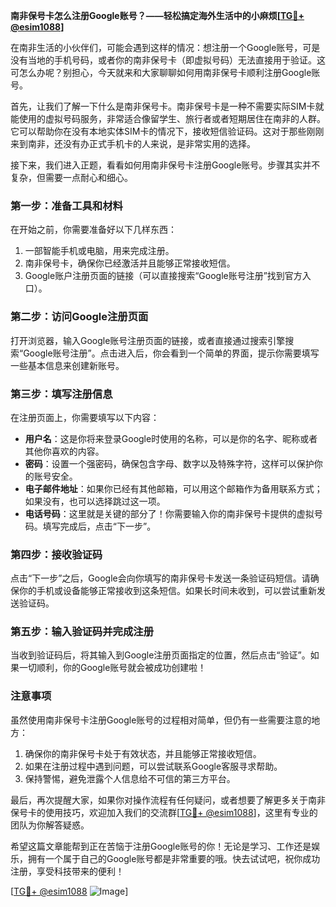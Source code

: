 **南非保号卡怎么注册Google账号？——轻松搞定海外生活中的小麻烦[[TG💪+ @esim1088](https://t.me/s/esim1088)]**

在南非生活的小伙伴们，可能会遇到这样的情况：想注册一个Google账号，可是没有当地的手机号码，或者你的南非保号卡（即虚拟号码）无法直接用于验证。这可怎么办呢？别担心，今天就来和大家聊聊如何用南非保号卡顺利注册Google账号。

首先，让我们了解一下什么是南非保号卡。南非保号卡是一种不需要实际SIM卡就能使用的虚拟号码服务，非常适合像留学生、旅行者或者短期居住在南非的人群。它可以帮助你在没有本地实体SIM卡的情况下，接收短信验证码。这对于那些刚刚来到南非，还没有办正式手机卡的人来说，是非常实用的选择。

接下来，我们进入正题，看看如何用南非保号卡注册Google账号。步骤其实并不复杂，但需要一点耐心和细心。

### **第一步：准备工具和材料**
在开始之前，你需要准备好以下几样东西：
1. 一部智能手机或电脑，用来完成注册。
2. 南非保号卡，确保你已经激活并且能够正常接收短信。
3. Google账户注册页面的链接（可以直接搜索“Google账号注册”找到官方入口）。

### **第二步：访问Google注册页面**
打开浏览器，输入Google账号注册页面的链接，或者直接通过搜索引擎搜索“Google账号注册”。点击进入后，你会看到一个简单的界面，提示你需要填写一些基本信息来创建新账号。

### **第三步：填写注册信息**
在注册页面上，你需要填写以下内容：
- **用户名**：这是你将来登录Google时使用的名称，可以是你的名字、昵称或者其他你喜欢的内容。
- **密码**：设置一个强密码，确保包含字母、数字以及特殊字符，这样可以保护你的账号安全。
- **电子邮件地址**：如果你已经有其他邮箱，可以用这个邮箱作为备用联系方式；如果没有，也可以选择跳过这一项。
- **电话号码**：这里就是关键的部分了！你需要输入你的南非保号卡提供的虚拟号码。填写完成后，点击“下一步”。

### **第四步：接收验证码**
点击“下一步”之后，Google会向你填写的南非保号卡发送一条验证码短信。请确保你的手机或设备能够正常接收到这条短信。如果长时间未收到，可以尝试重新发送验证码。

### **第五步：输入验证码并完成注册**
当收到验证码后，将其输入到Google注册页面指定的位置，然后点击“验证”。如果一切顺利，你的Google账号就会被成功创建啦！

### **注意事项**
虽然使用南非保号卡注册Google账号的过程相对简单，但仍有一些需要注意的地方：
1. 确保你的南非保号卡处于有效状态，并且能够正常接收短信。
2. 如果在注册过程中遇到问题，可以尝试联系Google客服寻求帮助。
3. 保持警惕，避免泄露个人信息给不可信的第三方平台。

最后，再次提醒大家，如果你对操作流程有任何疑问，或者想要了解更多关于南非保号卡的使用技巧，欢迎加入我们的交流群[[TG💪+ @esim1088](https://t.me/s/esim1088)]，这里有专业的团队为你解答疑惑。

希望这篇文章能帮到正在苦恼于注册Google账号的你！无论是学习、工作还是娱乐，拥有一个属于自己的Google账号都是非常重要的哦。快去试试吧，祝你成功注册，享受科技带来的便利！

[[TG💪+ @esim1088](https://t.me/s/esim1088) ![Image](https://i.postimg.cc/4NQfJmqS/Snipaste-2025-05-13-00-14-12.png)]